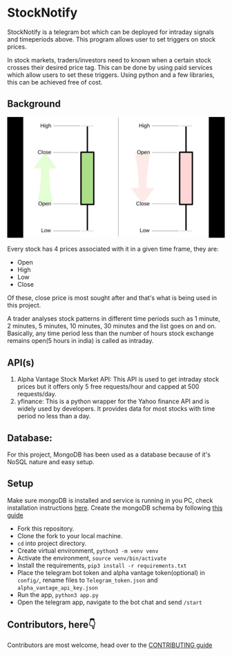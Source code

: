# StockNotify

StockNotify is a telegram bot which can be deployed for intraday signals and timeperiods above. This program allows user to set triggers on stock prices.

In stock markets, traders/investors need to known when a certain stock crosses their desired price tag. This can be done by using paid services which allow users to set these triggers.
Using python and a few libraries, this can be achieved free of cost.

## Background
![Candle stick price points](images/candlestick_price.jpg)

Every stock has 4 prices associated with it in a given time frame, they are:
- Open
- High
- Low
- Close

Of these, close price is most sought after and that's what is being used in this project. 

A trader analyses stock patterns in different time periods such as 1 minute, 2 minutes, 5 minutes, 10 minutes, 30 minutes and the list goes on and on. Basically, any time period less than the number of hours stock exchange remains open(5 hours in india) is called as intraday.

## API(s)
1. Alpha Vantage Stock Market API: This API is used to get intraday stock prices but it offers only 5 free requests/hour and capped at 500 requests/day. 
2. yfinance: This is a python wrapper for the Yahoo finance API and is widely used by developers. It provides data for most stocks with time period no less than a day.

## Database:
For this project, MongoDB has been used as a database because of it's NoSQL nature and easy setup.

## Setup
Make sure mongoDB is installed and service is running in you PC, check installation instructions [here](https://docs.mongodb.com/manual/installation/).
Create the mongoDB schema by following [this guide](./MONGODB_SCHEMA.md)
- Fork this repository.
- Clone the fork to your local machine.
- `cd` into project directory.
- Create virtual environment, `python3 -m venv venv`
- Activate the environment, `source venv/bin/activate`
- Install the requirements, `pip3 install -r requirements.txt`
- Place the telegram bot token and alpha vantage token(optional) in `config/`, rename files to `Telegram_token.json` and `alpha_vantage_api_key.json`
- Run the app, `python3 app.py`
- Open the telegram app, navigate to the bot chat and send `/start `

## Contributors, here👇
Contributors are most welcome, head over to the [CONTRIBUTING guide](CONTRIBUTING.md)
